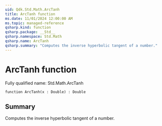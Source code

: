 ```yaml
---
uid: Qdk.Std.Math.ArcTanh
title: ArcTanh function
ms.date: 11/01/2024 12:00:00 AM
ms.topic: managed-reference
qsharp.kind: function
qsharp.package: __Std__
qsharp.namespace: Std.Math
qsharp.name: ArcTanh
qsharp.summary: "Computes the inverse hyperbolic tangent of a number."
---
```


# ArcTanh function

Fully qualified name: Std.Math.ArcTanh

```qsharp
function ArcTanh(x : Double) : Double
```

## Summary
Computes the inverse hyperbolic tangent of a number.
